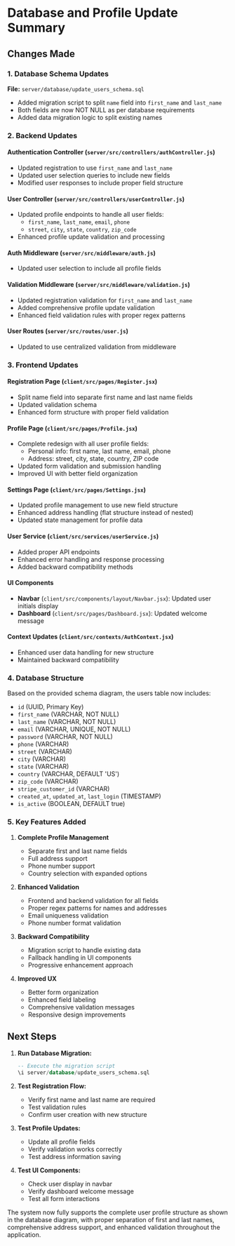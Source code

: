 # Database and Profile Update Summary

## Changes Made

### 1. Database Schema Updates

**File:** `server/database/update_users_schema.sql`

- Added migration script to split `name` field into `first_name` and `last_name`
- Both fields are now NOT NULL as per database requirements
- Added data migration logic to split existing names

### 2. Backend Updates

#### Authentication Controller (`server/src/controllers/authController.js`)

- Updated registration to use `first_name` and `last_name`
- Updated user selection queries to include new fields
- Modified user responses to include proper field structure

#### User Controller (`server/src/controllers/userController.js`)

- Updated profile endpoints to handle all user fields:
  - `first_name`, `last_name`, `email`, `phone`
  - `street`, `city`, `state`, `country`, `zip_code`
- Enhanced profile update validation and processing

#### Auth Middleware (`server/src/middleware/auth.js`)

- Updated user selection to include all profile fields

#### Validation Middleware (`server/src/middleware/validation.js`)

- Updated registration validation for `first_name` and `last_name`
- Added comprehensive profile update validation
- Enhanced field validation rules with proper regex patterns

#### User Routes (`server/src/routes/user.js`)

- Updated to use centralized validation from middleware

### 3. Frontend Updates

#### Registration Page (`client/src/pages/Register.jsx`)

- Split name field into separate first name and last name fields
- Updated validation schema
- Enhanced form structure with proper field validation

#### Profile Page (`client/src/pages/Profile.jsx`)

- Complete redesign with all user profile fields:
  - Personal info: first name, last name, email, phone
  - Address: street, city, state, country, ZIP code
- Updated form validation and submission handling
- Improved UI with better field organization

#### Settings Page (`client/src/pages/Settings.jsx`)

- Updated profile management to use new field structure
- Enhanced address handling (flat structure instead of nested)
- Updated state management for profile data

#### User Service (`client/src/services/userService.js`)

- Added proper API endpoints
- Enhanced error handling and response processing
- Added backward compatibility methods

#### UI Components

- **Navbar** (`client/src/components/layout/Navbar.jsx`): Updated user initials display
- **Dashboard** (`client/src/pages/Dashboard.jsx`): Updated welcome message

#### Context Updates (`client/src/contexts/AuthContext.jsx`)

- Enhanced user data handling for new structure
- Maintained backward compatibility

### 4. Database Structure

Based on the provided schema diagram, the users table now includes:

- `id` (UUID, Primary Key)
- `first_name` (VARCHAR, NOT NULL)
- `last_name` (VARCHAR, NOT NULL)
- `email` (VARCHAR, UNIQUE, NOT NULL)
- `password` (VARCHAR, NOT NULL)
- `phone` (VARCHAR)
- `street` (VARCHAR)
- `city` (VARCHAR)
- `state` (VARCHAR)
- `country` (VARCHAR, DEFAULT 'US')
- `zip_code` (VARCHAR)
- `stripe_customer_id` (VARCHAR)
- `created_at`, `updated_at`, `last_login` (TIMESTAMP)
- `is_active` (BOOLEAN, DEFAULT true)

### 5. Key Features Added

1. **Complete Profile Management**

   - Separate first and last name fields
   - Full address support
   - Phone number support
   - Country selection with expanded options

2. **Enhanced Validation**

   - Frontend and backend validation for all fields
   - Proper regex patterns for names and addresses
   - Email uniqueness validation
   - Phone number format validation

3. **Backward Compatibility**

   - Migration script to handle existing data
   - Fallback handling in UI components
   - Progressive enhancement approach

4. **Improved UX**
   - Better form organization
   - Enhanced field labeling
   - Comprehensive validation messages
   - Responsive design improvements

## Next Steps

1. **Run Database Migration:**

   ```sql
   -- Execute the migration script
   \i server/database/update_users_schema.sql
   ```

2. **Test Registration Flow:**

   - Verify first name and last name are required
   - Test validation rules
   - Confirm user creation with new structure

3. **Test Profile Updates:**

   - Update all profile fields
   - Verify validation works correctly
   - Test address information saving

4. **Test UI Components:**
   - Check user display in navbar
   - Verify dashboard welcome message
   - Test all form interactions

The system now fully supports the complete user profile structure as shown in the database diagram, with proper separation of first and last names, comprehensive address support, and enhanced validation throughout the application.
